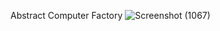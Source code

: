 Abstract Computer Factory
![Screenshot (1067)](https://user-images.githubusercontent.com/71547739/179238282-20d627e0-390d-47a8-9e4f-c22200f71dbe.png)
